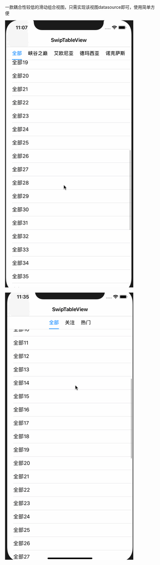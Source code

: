 一款耦合性较低的滑动组合视图，只需实现该视图datasource即可，使用简单方便

![Flipboard playing multiple GIFs](https://github.com/zmXie/SwipTableView/raw/master/SwipTableView/SwipTableView1.gif)

![Flipboard playing multiple GIFs](https://github.com/zmXie/SwipTableView/raw/master/SwipTableView/SwipTableView2.gif)
